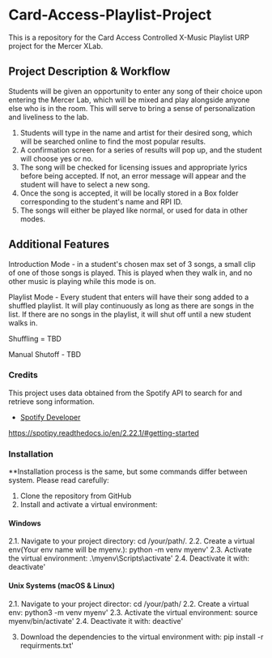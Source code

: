 # Card-Access-Playlist-Project #
This is a repository for the Card Access Controlled X-Music Playlist URP project for the Mercer XLab.

## Project Description & Workflow 
Students will be given an opportunity to enter any song of their choice upon entering the Mercer Lab, which will be mixed and play alongside anyone else who is in the room. This will serve to bring a sense of personalization and liveliness to the lab.

1. Students will type in the name and artist for their desired song, which will be searched online to find the most popular results.
2. A confirmation screen for a series of results will pop up, and the student will choose yes or no.
3. The song will be checked for licensing issues and appropriate lyrics before being accepted. If not, an error message will appear and the student will have to select a new song.
4. Once the song is accepted, it will be locally stored in a Box folder corresponding to the student's name and RPI ID.
5. The songs will either be played like normal, or used for data in other modes. 

## Additional Features
Introduction Mode - in a student's chosen max set of 3 songs, a small clip of one of those songs is played. This is played when they walk in, and no other music is playing while this mode is on.

Playlist Mode - Every student that enters will have their song added to a shuffled playlist. It will play continuously as long as there are songs in the list. If there are no songs in the playlist, it will shut off until a new student walks in. 

Shuffling = TBD

Manual Shutoff - TBD

### Credits

This project uses data obtained from the Spotify API to search for and retrieve song information.
- [Spotify Developer](https://developer.spotify.com/)


https://spotipy.readthedocs.io/en/2.22.1/#getting-started


### Installation
**Installation process is the same, but some commands differ between system. Please read carefully:

1. Clone the repository from GitHub
2. Install and activate a virtual environment:
#### Windows
2.1. Navigate to your project directory: 
cd /your/path/.
2.2. Create a virtual env(Your env name will be myenv.): 
python -m venv myenv' 
2.3. Activate the virtual environment: 
.\myenv\Scripts\activate'
2.4. Deactivate it with: deactivate'
#### Unix Systems (macOS & Linux)
2.1. Navigate to your project director:
cd /your/path/
2.2. Create a virtual env:
python3 -m venv myenv'
2.3. Activate the virtual environment:
source myenv/bin/activate'
2.4. Deactivate it with:
deactive'

3. Download the dependencies to the virtual environment with:
pip install -r requirments.txt'


